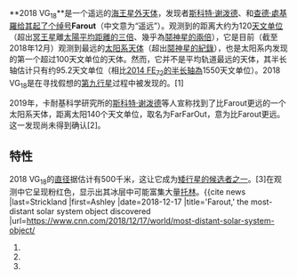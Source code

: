 **2018
VG<sub>18</sub>**是一个遥远的[海王星外天体](https://zh.wikipedia.org/wiki/海王星外天体 "wikilink")，发现者[斯科特·谢泼德](../Page/斯科特·谢泼德.md "wikilink")、和[查德·處基羅给其起了个绰号](https://zh.wikipedia.org/wiki/查德·處基羅 "wikilink")**Farout**（中文意为“遥远”）。观测到的距离大约为120[天文单位](https://zh.wikipedia.org/wiki/天文单位 "wikilink")（超出[冥王星](../Page/冥王星.md "wikilink")離[太陽平均距離的三倍](https://zh.wikipedia.org/wiki/太陽 "wikilink")、幾乎為[鬩神星的兩倍](https://zh.wikipedia.org/wiki/鬩神星 "wikilink")），它是目前（截至2018年12月）观测到最远的[太阳系](https://zh.wikipedia.org/wiki/太阳系 "wikilink")[天体](https://zh.wikipedia.org/wiki/天体 "wikilink")（超出[鬩神星的紀錄](https://zh.wikipedia.org/wiki/鬩神星 "wikilink")），也是太阳系内发现的第一个超过100天文单位的天体。然而，它并不是平均轨道最远的天体，其半长轴估计只有约95.2天文单位（相比[2014
FE<sub>72</sub>的半长轴為](../Page/2014_FE72.md "wikilink")1550天文单位）。2018
VG<sub>18</sub>是在寻找假想的[第九行星](../Page/第九行星.md "wikilink")过程中被发现的。\[1\]

2019年，卡耐基科学研究所的[斯科特·谢泼德](../Page/斯科特·谢泼德.md "wikilink")等人宣称找到了比Farout更远的一个太阳系天体，距离太阳140个天文单位，取名为FarFarOut，意为比Farout更远。这一发现尚未得到确认\[2\]。

## 特性

2018
VG<sub>18</sub>的[直径](../Page/直径.md "wikilink")据估计有500千米，这让它成为[矮行星的候选者之一](https://zh.wikipedia.org/wiki/矮行星 "wikilink")。\[3\]在观测中它呈现粉红色，显示出其冰层中可能富集大量[托林](../Page/托林_\(天文学\).md "wikilink")。<ref name=cnn1>{{cite
news |last=Strickland |first=Ashley |date=2018-12-17 |title='Farout,'
the most-distant solar system object discovered
|url=<https://www.cnn.com/2018/12/17/world/most-distant-solar-system-object/>

1.

2.

3.